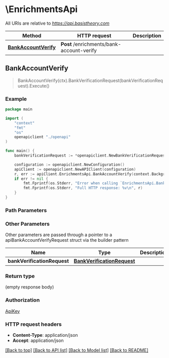 # \EnrichmentsApi

All URIs are relative to *https://api.basistheory.com*

Method | HTTP request | Description
------------- | ------------- | -------------
[**BankAccountVerify**](EnrichmentsApi.md#BankAccountVerify) | **Post** /enrichments/bank-account-verify | 



## BankAccountVerify

> BankAccountVerify(ctx).BankVerificationRequest(bankVerificationRequest).Execute()



### Example

```go
package main

import (
    "context"
    "fmt"
    "os"
    openapiclient "./openapi"
)

func main() {
    bankVerificationRequest := *openapiclient.NewBankVerificationRequest("TokenId_example") // BankVerificationRequest | 

    configuration := openapiclient.NewConfiguration()
    apiClient := openapiclient.NewAPIClient(configuration)
    r, err := apiClient.EnrichmentsApi.BankAccountVerify(context.Background()).BankVerificationRequest(bankVerificationRequest).Execute()
    if err != nil {
        fmt.Fprintf(os.Stderr, "Error when calling `EnrichmentsApi.BankAccountVerify``: %v\n", err)
        fmt.Fprintf(os.Stderr, "Full HTTP response: %v\n", r)
    }
}
```

### Path Parameters



### Other Parameters

Other parameters are passed through a pointer to a apiBankAccountVerifyRequest struct via the builder pattern


Name | Type | Description  | Notes
------------- | ------------- | ------------- | -------------
 **bankVerificationRequest** | [**BankVerificationRequest**](BankVerificationRequest.md) |  | 

### Return type

 (empty response body)

### Authorization

[ApiKey](../README.md#ApiKey)

### HTTP request headers

- **Content-Type**: application/json
- **Accept**: application/json

[[Back to top]](#) [[Back to API list]](../README.md#documentation-for-api-endpoints)
[[Back to Model list]](../README.md#documentation-for-models)
[[Back to README]](../README.md)

